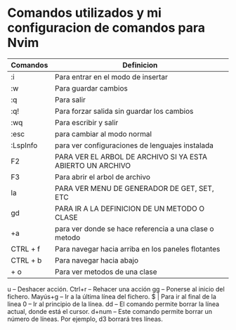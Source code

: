 # Comandos utilizados y mi configuracion de comandos para Nvim

|Comandos|Definicion|
|--------|------------|
|:i |Para entrar en el modo de insertar|
|:w | Para guardar cambios|
|:q | Para salir|
|:q! | Para forzar salida sin guardar los cambios|
|:wq | Para escribir y salir|
|:esc | para cambiar al modo normal|
:LspInfo | para ver configuraciones de lenguajes instalada
F2 | PARA VER EL ARBOL DE ARCHIVO SI YA ESTA ABIERTO UN ARCHIVO
F3 | Para abrir el arbol de archivo 
la | PARA VER MENU DE GENERADOR DE GET, SET, ETC
gd | PARA IR A LA DEFINICION DE UN METODO O CLASE
<space> +a | para ver donde se hace referencia a una clase o metodo
CTRL + f | Para navegar hacia arriba en los paneles flotantes
CTRL + b | Para navegar hacia abajo ||
<space> + o | Para ver metodos de una clase
u – Deshacer acción.
Ctrl+r – Rehacer una acción
gg – Ponerse al inicio del fichero.
Mayús+g – Ir a la última línea del fichero.
$ | Para ir al final de la linea
0 – Ir al principio de la línea.
dd – El comando permite borrar la línea actual, donde está el cursor.
d+num – Este comando permite borrar un número de líneas. Por ejemplo, d3 borrará tres líneas.
